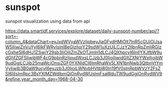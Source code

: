 # sunspot

sunspot visualization using data from api

https://data.smartidf.services/explore/dataset/daily-sunspot-number/api/?sort=-column_4&dataChart=eyJxdWVyaWVzIjpbeyJjaGFydHMiOlt7InR5cGUiOiJsaW5lIiwiZnVuYyI6IkFWRyIsInlBeGlzIjoiY29sdW1uXzUiLCJzY2llbnRpZmljRGlzcGxheSI6dHJ1ZSwiY29sb3IiOiIjZmZkOTJmIn1dLCJ4QXhpcyI6InllYXJfbW9udGhfZGF5IiwibWF4cG9pbnRzIjpudWxsLCJzb3J0IjoiIiwidGltZXNjYWxlIjoibW9udGgiLCJjb25maWciOnsiZGF0YXNldCI6ImRhaWx5LXN1bnNwb3QtbnVtYmVyIiwib3B0aW9ucyI6eyJzb3J0IjoiLWNvbHVtbl80In19fV0sInRpbWVzY2FsZSI6IiIsImRpc3BsYXlMZWdlbmQiOnRydWUsImFsaWduTW9udGgiOnRydWV9&refine.year_month_day=1968-04-30
